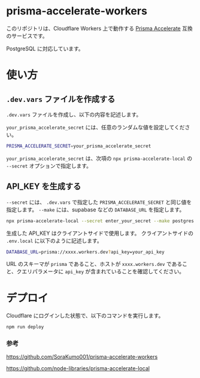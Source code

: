 # prisma-accelerate-workers

このリポジトリは、Cloudflare Workers 上で動作する [Prisma Accelerate](https://www.prisma.io/data-platform/accelerate) 互換のサービスです。

PostgreSQL に対応しています。

# 使い方

## `.dev.vars` ファイルを作成する

`.dev.vars` ファイルを作成し、以下の内容を記述します。

`your_prisma_accelerate_secret` には、任意のランダムな値を設定してください。

```bash
PRISMA_ACCELERATE_SECRET=your_prisma_accelerate_secret
```

`your_prisma_accelerate_secret` は、次項の `npx prisma-accelerate-local` の `--secret` オプションで指定します。

## API_KEY を生成する

`--secret` には、 `.dev.vars` で指定した `PRISMA_ACCELERATE_SECRET` と同じ値を指定します。
`--make` には、supabase などの `DATABASE_URL` を指定します。

```bash
npx prisma-accelerate-local --secret enter_your_secret --make postgres://xxx
```

生成した API_KEY はクライアントサイドで使用します。
クライアントサイドの `.env.local` に以下のように記述します。

```bash
DATABASE_URL=prisma://xxxx.workers.dev?api_key=your_api_key
```

URL のスキーマが `prisma` であること、ホストが `xxxx.workers.dev` であること、クエリパラメータに `api_key` が含まれていることを確認してください。

# デプロイ

Cloudflare にログインした状態で、以下のコマンドを実行します。

```bash
npm run deploy
```

### 参考

https://github.com/SoraKumo001/prisma-accelerate-workers

https://github.com/node-libraries/prisma-accelerate-local
